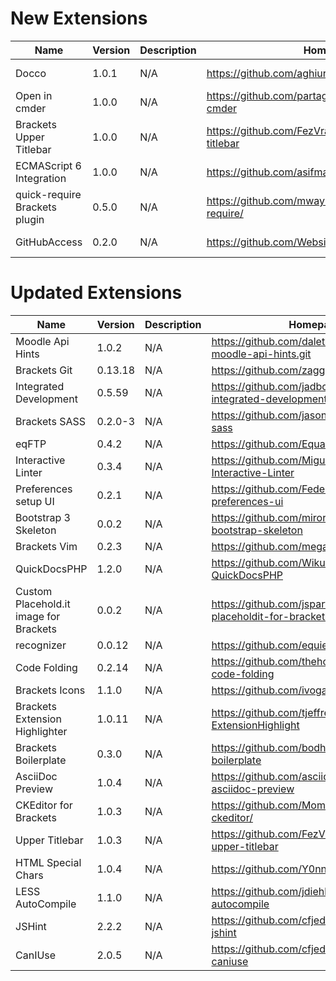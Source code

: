 # New Extensions
| Name | Version | Description | Homepage | Download |
|------|---------|-------------|----------|----------|
|Docco|1.0.1|N/A|https://github.com/aghiura/brackets-docco|https://s3.amazonaws.com/extend.brackets/brackets-docco/brackets-docco-1.0.1.zip|
|Open in cmder|1.0.0|N/A|https://github.com/partageit/brackets-open-in-cmder|https://s3.amazonaws.com/extend.brackets/brackets-open-in-cmder/brackets-open-in-cmder-1.0.0.zip|
|Brackets Upper Titlebar|1.0.0|N/A|https://github.com/FezVrasta/brackets-upper-titlebar|https://s3.amazonaws.com/extend.brackets/fezvrasta.brackets-upper-titlebar/fezvrasta.brackets-upper-titlebar-1.0.0.zip|
|ECMAScript 6 Integration|1.0.0|N/A|https://github.com/asifmallik/brackets-es6|https://s3.amazonaws.com/extend.brackets/brackets-es6/brackets-es6-1.0.0.zip|
|quick-require Brackets plugin|0.5.0|N/A|https://github.com/mwaylabs/brackets-quick-require/|https://s3.amazonaws.com/extend.brackets/quick-require/quick-require-0.5.0.zip|
|GitHubAccess|0.2.0|N/A|https://github.com/WebsiteDeveloper/GitHubAccess|https://s3.amazonaws.com/extend.brackets/bsirlinger.github-access/bsirlinger.github-access-0.2.0.zip|
# Updated Extensions
| Name | Version | Description | Homepage | Download |
|------|---------|-------------|----------|----------|
|Moodle Api Hints|1.0.2|N/A|https://github.com/daletsin/brackets-moodle-api-hints.git|https://s3.amazonaws.com/extend.brackets/daletsin.brackets.moodle.api.hints/daletsin.brackets.moodle.api.hints-1.0.2.zip|
|Brackets Git|0.13.18|N/A|https://github.com/zaggino/brackets-git|https://s3.amazonaws.com/extend.brackets/zaggino.brackets-git/zaggino.brackets-git-0.13.18.zip|
|Integrated Development|0.5.59|N/A|https://github.com/jadbox/brackets-integrated-development|https://s3.amazonaws.com/extend.brackets/brackets-integrated-development/brackets-integrated-development-0.5.59.zip|
|Brackets SASS|0.2.0-3|N/A|https://github.com/jasonsanjose/brackets-sass|https://s3.amazonaws.com/extend.brackets/jasonsanjose.brackets-sass/jasonsanjose.brackets-sass-0.2.0-3.zip|
|eqFTP|0.4.2|N/A|https://github.com/Equals182/eqFTP|https://s3.amazonaws.com/extend.brackets/equals182.eqftp/equals182.eqftp-0.4.2.zip|
|Interactive Linter|0.3.4|N/A|https://github.com/MiguelCastillo/Brackets-Interactive-Linter|https://s3.amazonaws.com/extend.brackets/interactive-linter/interactive-linter-0.3.4.zip|
|Preferences setup UI|0.2.1|N/A|https://github.com/Fede91/brackets-preferences-ui|https://s3.amazonaws.com/extend.brackets/fede91.brackets-preferences-ui/fede91.brackets-preferences-ui-0.2.1.zip|
|Bootstrap 3 Skeleton|0.0.2|N/A|https://github.com/mirorauhala/brackets-bootstrap-skeleton|https://s3.amazonaws.com/extend.brackets/mirorauhala.bootstrap-skeleton/mirorauhala.bootstrap-skeleton-0.0.2.zip|
|Brackets Vim|0.2.3|N/A|https://github.com/megalord/brackets-vim|https://s3.amazonaws.com/extend.brackets/brackets-vim/brackets-vim-0.2.3.zip|
|QuickDocsPHP|1.2.0|N/A|https://github.com/Wikunia/brackets-QuickDocsPHP|https://s3.amazonaws.com/extend.brackets/quickdocsphp/quickdocsphp-1.2.0.zip|
|Custom Placehold.it image for Brackets|0.0.2|N/A|https://github.com/jspartak/custom-placeholdit-for-brackets.phit/|https://s3.amazonaws.com/extend.brackets/custom-placeholdit-for-brackets-jara.phit/custom-placeholdit-for-brackets-jara.phit-0.0.2.zip|
|recognizer|0.0.12|N/A|https://github.com/equiet/recognizer|https://s3.amazonaws.com/extend.brackets/recognizer/recognizer-0.0.12.zip|
|Code Folding|0.2.14|N/A|https://github.com/thehogfather/brackets-code-folding|https://s3.amazonaws.com/extend.brackets/brackets-code-folding/brackets-code-folding-0.2.14.zip|
|Brackets Icons|1.1.0|N/A|https://github.com/ivogabe/Brackets-Icons|https://s3.amazonaws.com/extend.brackets/ivogabe.icons/ivogabe.icons-1.1.0.zip|
|Brackets Extension Highlighter|1.0.11|N/A|https://github.com/tjeffree/Brackets-ExtensionHighlight|https://s3.amazonaws.com/extend.brackets/tjeffree.extensionhighlighter/tjeffree.extensionhighlighter-1.0.11.zip|
|Brackets Boilerplate|0.3.0|N/A|https://github.com/bodhiBit/brackets-boilerplate|https://s3.amazonaws.com/extend.brackets/brackets-boilerplate/brackets-boilerplate-0.3.0.zip|
|AsciiDoc Preview|1.0.4|N/A|https://github.com/asciidoctor/brackets-asciidoc-preview|https://s3.amazonaws.com/extend.brackets/nerk.asciidoc-preview/nerk.asciidoc-preview-1.0.4.zip|
|CKEditor for Brackets|1.0.3|N/A|https://github.com/MomoPZ/brackets-ckeditor/|https://s3.amazonaws.com/extend.brackets/brackets-ckeditor/brackets-ckeditor-1.0.3.zip|
|Upper Titlebar|1.0.3|N/A|https://github.com/FezVrasta/brackets-upper-titlebar|https://s3.amazonaws.com/extend.brackets/fezvrasta.brackets-upper-titlebar/fezvrasta.brackets-upper-titlebar-1.0.3.zip|
|HTML Special Chars|1.0.4|N/A|https://github.com/Y0nnyy/SpecialChars|https://s3.amazonaws.com/extend.brackets/y0nnyy.specialchars/y0nnyy.specialchars-1.0.4.zip|
|LESS AutoCompile|1.1.0|N/A|https://github.com/jdiehl/brackets-less-autocompile|https://s3.amazonaws.com/extend.brackets/jdiehl.less-autocompile/jdiehl.less-autocompile-1.1.0.zip|
|JSHint|2.2.2|N/A|https://github.com/cfjedimaster/brackets-jshint|https://s3.amazonaws.com/extend.brackets/camden.jshint/camden.jshint-2.2.2.zip|
|CanIUse|2.0.5|N/A|https://github.com/cfjedimaster/brackets-caniuse|https://s3.amazonaws.com/extend.brackets/camden.caniuse/camden.caniuse-2.0.5.zip|